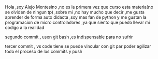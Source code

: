 Hola ,soy Alejo Montesino ,no es la primera vez que curso esta materia(no se olviden de ningun tp) ,sobre mi ,no hay mucho que decir ,me gusta aprender de forma auto didacta ,soy mas fan de python y me gustan la programacion de micro controladores ,ya que siento que puedo llevar mi codigo a la realidad

segundo commit , usen git bash ,es indispensable para no sufrir

tercer commit , vs code tiene se puede vincular con git par poder agilizar todo el proceso de los commits y push
